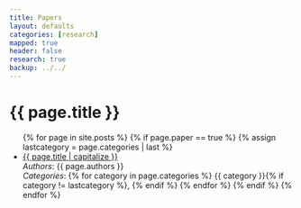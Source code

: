 ```yaml
---
title: Papers 
layout: defaults
categories: [research]
mapped: true 
header: false 
research: true
backup: ../../
---
```


# {{ page.title }}
<ul class="fa-ul">
{% for page in site.posts %}
{% if page.paper == true %}
{% assign lastcategory = page.categories | last %}
<li><i class="fa-li fa fa-file-text-o fa-lg"></i><a class="major" href="{{ page.url }}">{{ page.title | capitalize }}</a> </li>
<em>Authors</em>: {{ page.authors }} <br>
<em>Categories</em>: 
{% for category in page.categories %}
{{ category }}{% if category != lastcategory %},
{% endif %}
{% endfor %}
{% endif %}   <!-- cat-match-p -->
{% endfor %} <!-- page -->
</ul>
